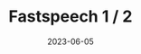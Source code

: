 ---
title: "Fastspeech 1 / 2"
description: "A pytorch implementation of the FastSpeech architecture trained on the text-to-speech task."
date: 2023-06-05
url: "https://ahadjawaid.github.io/fastspeech/"
img: "assets/img/fastspeech.png"
---